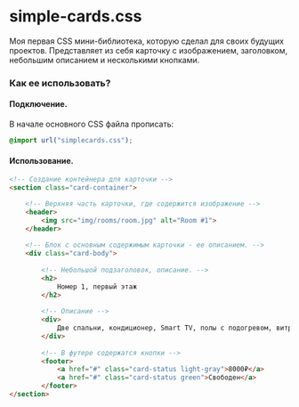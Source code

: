 # simple-cards.css
Моя первая CSS мини-библиотека, которую сделал для своих будущих проектов. Представляет из себя карточку с изображением, заголовком, небольшим описанием и несколькими кнопками.

### Как ее использовать?
#### Подключение.
В начале основного CSS файла прописать:
```css
@import url("simplecards.css");
```

#### Использование.
```html
<!-- Создание контейнера для карточки -->
<section class="card-container">

    <!-- Верхняя часть карточки, где содержится изображение -->
    <header>
        <img src="img/rooms/room.jpg" alt="Room #1">
    </header>
    
    <!-- Блок с основным содержимым карточки - ее описанием. -->
    <div class="card-body">
    
        <!-- Небольшой подзаголовок, описание. -->
        <h2>
            Номер 1, первый этаж
        </h2>
        
        <!-- Описание -->
        <div>
            Две спальни, кондиционер, Smart TV, полы с подогревом, витражные окна напротив моря.
        </div>
        
        <!-- В футере содержатся кнопки -->
        <footer>
            <a href="#" class="card-status light-gray">8000₽</a>
            <a href="#" class="card-status green">Свободен</a>
        </footer>
</section>
```